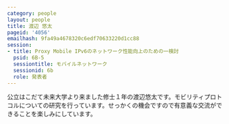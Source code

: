 ```yaml
---
category: people
layout: people
title: 渡辺 悠太
pageid: '4056'
emailhash: 9fa49a4678320c6edf70633220d1cc88
session:
- title: Proxy Mobile IPv6のネットワーク性能向上のための一検討
  psid: 6B-5
  sessiontitle: モバイルネットワーク
  sessionid: 6b
  role: 発表者
---
```

公立はこだて未来大学より来ました修士１年の渡辺悠太です。モビリティプロトコルについての研究を行っています。せっかくの機会ですので有意義な交流ができることを楽しみにしています。